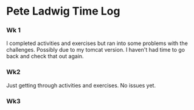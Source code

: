 # Pete Ladwig Time Log

### Wk 1

I completed activities and exercises but ran into some problems with the challenges. Possibly due to my tomcat version. 
I haven't had time to go back and check that out again.

### Wk2

Just getting through activities and exercises. No issues yet.

### Wk3



